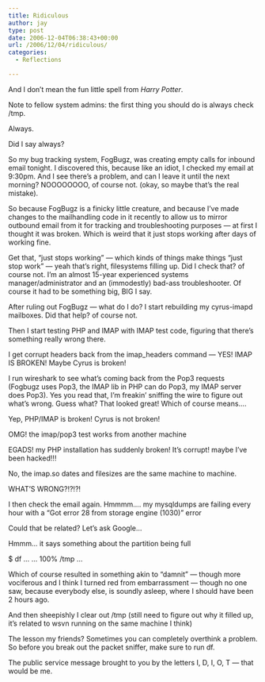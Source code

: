 ```yaml
---
title: Ridiculous
author: jay
type: post
date: 2006-12-04T06:38:43+00:00
url: /2006/12/04/ridiculous/
categories:
  - Reflections

---
```

And I don’t mean the fun little spell from _Harry Potter_.

Note to fellow system admins: the first thing you should do is always check /tmp.

Always.

Did I say always?

So my bug tracking system, FogBugz, was creating empty calls for inbound email tonight. I discovered this, because like an idiot, I checked my email at 9:30pm. And I see there’s a problem, and can I leave it until the next morning? NOOOOOOOO, of course not. (okay, so maybe that’s the real mistake).

So because FogBugz is a finicky little creature, and because I’ve made changes to the mailhandling code in it recently to allow us to mirror outbound email from it for tracking and troubleshooting purposes — at first I thought it was broken. Which is weird that it just stops working after days of working fine.

Get that, “just stops working” — which kinds of things make things “just stop work” — yeah that’s right, filesystems filling up. Did I check that? of course not. I’m an almost 15-year experienced systems manager/administrator and an (immodestly) bad-ass troubleshooter. Of course it had to be something big, BIG I say.

After ruling out FogBugz — what do I do? I start rebuilding my cyrus-imapd mailboxes. Did that help? of course not.

Then I start testing PHP and IMAP with IMAP test code, figuring that there’s something really wrong there.

I get corrupt headers back from the imap_headers command — YES! IMAP IS BROKEN! Maybe Cyrus is broken!

I run wireshark to see what’s coming back from the Pop3 requests (Fogbugz uses Pop3, the IMAP lib in PHP can do Pop3, my IMAP server does Pop3). Yes you read that, I’m freakin’ sniffing the wire to figure out what’s wrong. Guess what? That looked great! Which of course means….

Yep, PHP/IMAP is broken! Cyrus is not broken!

OMG! the imap/pop3 test works from another machine

EGADS! my PHP installation has suddenly broken! It’s corrupt! maybe I’ve been hacked!!!

No, the imap.so dates and filesizes are the same machine to machine.

WHAT’S WRONG?!?!?!

I then check the email again. Hmmmm…. my mysqldumps are failing every hour with a “Got error 28 from storage engine (1030)” error

Could that be related? Let’s ask Google…

Hmmm… it says something about the partition being full

$ df … … 100% /tmp …

Which of course resulted in something akin to “damnit” — though more vociferous and I think I turned red from embarrassment — though no one saw, because everybody else, is soundly asleep, where I should have been 2 hours ago.

And then sheepishly I clear out /tmp (still need to figure out why it filled up, it’s related to wsvn running on the same machine I think)

The lesson my friends? Sometimes you can completely overthink a problem. So before you break out the packet sniffer, make sure to run df.

The public service message brought to you by the letters I, D, I, O, T — that would be me.